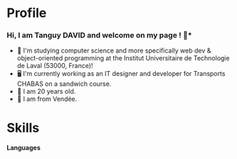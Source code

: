 # Profile
### Hi, I am Tanguy DAVID and welcome on my page ! 👋*

- 🏫 I'm studying computer science and more specifically web dev & object-oriented programming at the Institut Universitaire de Technologie de Laval (53000, France)!
- 🖥️ I'm currently working as an IT designer and developer for Transports CHABAS on a sandwich course.
- 🎂 I am 20 years old.
- 📍 I am from Vendée.

# Skills
#### Languages
<!--
**txngUI/txngUI** is a ✨ _special_ ✨ repository because its `README.md` (this file) appears on your GitHub profile.

Here are some ideas to get you started:


- 🌱 I’m currently learning ...
- 👯 I’m looking to collaborate on ...
- 🤔 I’m looking for help with ...
- 💬 Ask me about ...
- 📫 How to reach me: ...
- 😄 Pronouns: ...
- ⚡ Fun fact: ...
-->
